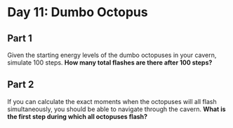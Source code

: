 # Day 11: Dumbo Octopus

## Part 1

Given the starting energy levels of the dumbo octopuses in your cavern, simulate 100 steps. **How many total flashes are there after 100 steps?**

## Part 2

If you can calculate the exact moments when the octopuses will all flash simultaneously, you should be able to navigate through the cavern. **What is the first step during which all octopuses flash?**

<template-Viewer />

